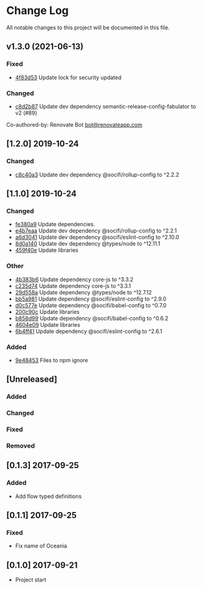 # Change Log
All notable changes to this project will be documented in this file.

## v1.3.0 (2021-06-13)
### Fixed
- [4f83d53](https://github.com/fabulator/m49-regions/commit/4f83d5370c17fb8b10efe5e7806fce50945ff670) Update lock for security updated

### Changed
- [c8d2b87](https://github.com/fabulator/m49-regions/commit/c8d2b871ec487286d5b4606d079a328d43123213) Update dev dependency semantic-release-config-fabulator to v2  (#89)

Co-authored-by: Renovate Bot <bot@renovateapp.com>

## [1.2.0] 2019-10-24
### Changed
- [c8c40a3](https://github.com/fabulator/m49-regions/commit/c8c40a368d0b07dc29419c8c38618b0615f97f4f) Update dev dependency @socifi/rollup-config to ^2.2.2

## [1.1.0] 2019-10-24
### Changed
- [fe380a9](https://github.com/fabulator/m49-regions/commit/fe380a95641d8446cc8995d5b3a65206e41ec6ef) Update dependencies.
- [e4b7eaa](https://github.com/fabulator/m49-regions/commit/e4b7eaaff614b5391b699509c171d7b226b4ef20) Update dev dependency @socifi/rollup-config to ^2.2.1 
- [a6d3041](https://github.com/fabulator/m49-regions/commit/a6d30419db9dd723fff7d63ad54ff18d9c772f5f) Update dev dependency @socifi/eslint-config to ^2.10.0 
- [8d0a140](https://github.com/fabulator/m49-regions/commit/8d0a1403895beb5fe809a4a5c8a26a9b4a745cf4) Update dev dependency @types/node to ^12.11.1 
- [459f40e](https://github.com/fabulator/m49-regions/commit/459f40e7ac386420fa55a430898300472f831ad7) Update libraries

### Other
- [4b383b6](https://github.com/fabulator/m49-regions/commit/4b383b6f13fa2e1829f64b5ec462b23fef0b65b2) Update dependency core-js to ^3.3.2
- [c235d74](https://github.com/fabulator/m49-regions/commit/c235d748027862ddaf614ec190eb06dc7ec7b685) Update dependency core-js to ^3.3.1
- [29d558a](https://github.com/fabulator/m49-regions/commit/29d558a8ddd9f31afb7255ec1bd4c23fed0dfe77) Update dependency @types/node to ^12.7.12
- [bb5a981](https://github.com/fabulator/m49-regions/commit/bb5a981ee87c9368eac7488e1cd0fe12cd75a078) Update dependency @socifi/eslint-config to ^2.9.0
- [d0c577e](https://github.com/fabulator/m49-regions/commit/d0c577e50f396dc019221f2d082bed9202feb977) Update dependency @socifi/babel-config to ^0.7.0
- [200c90c](https://github.com/fabulator/m49-regions/commit/200c90c29e061c073f83e84a2d2ce36f1778c155) Update libraries
- [b858d99](https://github.com/fabulator/m49-regions/commit/b858d99565004daf7b310103bc2814531f78bc8a) Update dependency @socifi/babel-config to ^0.6.2
- [4604e09](https://github.com/fabulator/m49-regions/commit/4604e09b3c34ef7e3ae625b6e80ad140b146f674) Update libraries
- [6b4ff41](https://github.com/fabulator/m49-regions/commit/6b4ff416d81c6419c1c3dfb285dcfaec579c7d44) Update dependency @socifi/eslint-config to ^2.6.1

### Added
- [9e48453](https://github.com/fabulator/m49-regions/commit/9e48453752c0ea02cea9b2119cb4a2f43fc8561a) Files to npm ignore

## [Unreleased]
### Added
### Changed
### Fixed
### Removed

## [0.1.3] 2017-09-25
### Added
- Add flow typed definitions


## [0.1.1] 2017-09-25
### Fixed
- Fix name of Oceania


## [0.1.0] 2017-09-21
- Project start
